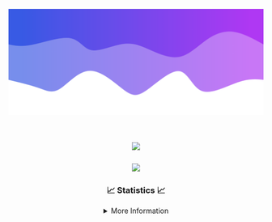 ![Header](./IMG_4001.png)
<div align="center">

<h1 align="center">
  <a href="https://git.io/typing-svg">
    <img src="https://readme-typing-svg.herokuapp.com/?lines=Welcome+to+my+profile!+👋;JavaScript+developer.;&center=true&size=25">
  </a>
</h1>

<p align="center">
  <img src="https://lanyard.cnrad.dev/api/624702585596805130" />
</p>

### 📈 Statistics 📈
<details>
    <summary>More Information</summary>
    <br/>

<!--START_SECTION:waka-->
![Code Time](http://img.shields.io/badge/Code%20Time-89%20hrs%201%20min-blue)

![Profile Views](http://img.shields.io/badge/Profile%20Views-0-blue)

**🐱 My GitHub Data** 

> 📦 2.1 kB Used in GitHub's Storage 
 > 
> 🏆 3 Contributions in the Year 2024
 > 
> 🚫 Not Opted to Hire
 > 
> 📜 5 Public Repositories 
 > 
> 🔑 1 Private Repositories 
 > 
**I'm an Early 🐤** 

```text
🌞 Morning                117 commits         ███░░░░░░░░░░░░░░░░░░░░░░   13.34 % 
🌆 Daytime                356 commits         ██████████░░░░░░░░░░░░░░░   40.59 % 
🌃 Evening                361 commits         ██████████░░░░░░░░░░░░░░░   41.16 % 
🌙 Night                  43 commits          █░░░░░░░░░░░░░░░░░░░░░░░░   04.90 % 
```
📅 **I'm Most Productive on Wednesday** 

```text
Monday                   108 commits         ███░░░░░░░░░░░░░░░░░░░░░░   12.31 % 
Tuesday                  127 commits         ████░░░░░░░░░░░░░░░░░░░░░   14.48 % 
Wednesday                164 commits         █████░░░░░░░░░░░░░░░░░░░░   18.70 % 
Thursday                 146 commits         ████░░░░░░░░░░░░░░░░░░░░░   16.65 % 
Friday                   126 commits         ████░░░░░░░░░░░░░░░░░░░░░   14.37 % 
Saturday                 82 commits          ██░░░░░░░░░░░░░░░░░░░░░░░   09.35 % 
Sunday                   124 commits         ████░░░░░░░░░░░░░░░░░░░░░   14.14 % 
```


📊 **This Week I Spent My Time On** 

```text
🕑︎ Time Zone: America/New_York

💬 Programming Languages: 
No Activity Tracked This Week

🔥 Editors: 
No Activity Tracked This Week

🐱‍💻 Projects: 
No Activity Tracked This Week

💻 Operating System: 
No Activity Tracked This Week
```

**I Mostly Code in Java** 

```text
Java                     22 repos            ██████████████████████░░░   88.00 % 
JavaScript               2 repos             ██░░░░░░░░░░░░░░░░░░░░░░░   08.00 % 
C++                      1 repo              █░░░░░░░░░░░░░░░░░░░░░░░░   04.00 % 
```



**Timeline**

![Lines of Code chart](https://raw.githubusercontent.com/DevDipin/DevDipin/main/assets/bar_graph.png)


 Last Updated on 24/02/2024 19:07:40 UTC
<!--END_SECTION:waka-->

![Footer](./IMG_4002.png)